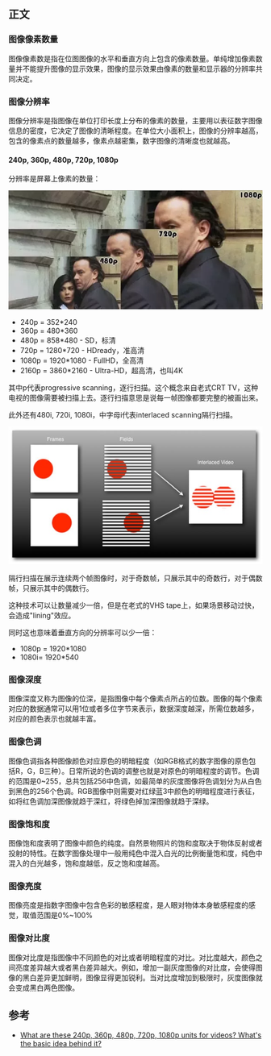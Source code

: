 ## 正文

### 图像像素数量

图像像素数是指在位图图像的水平和垂直方向上包含的像素数量。单纯增加像素数量并不能提升图像的显示效果，图像的显示效果由像素的数量和显示器的分辨率共同决定。

### 图像分辨率

图像分辨率是指图像在单位打印长度上分布的像素的数量，主要用以表征数字图像信息的密度，它决定了图像的清晰程度。在单位大小面积上，图像的分辨率越高，包含的像素点的数量越多，像素点越密集，数字图像的清晰度也就越高。

#### 240p, 360p, 480p, 720p, 1080p

分辨率是屏幕上像素的数量：

![](/static/images/2010/p017.webp)

- 240p = 352*240
- 360p = 480*360
- 480p = 858*480 - SD，标清
- 720p = 1280*720 - HDready，准高清
- 1080p = 1920*1080 - FullHD，全高清
- 2160p = 3860*2160 - Ultra-HD，超高清，也叫4K

其中p代表progressive scanning，逐行扫描。这个概念来自老式CRT TV，这种电视的图像需要被扫描上去。逐行扫描意思是说每一帧图像都要完整的被画出来。

此外还有480i, 720i, 1080i，中字母i代表interlaced scanning隔行扫描。

![](/static/images/2010/p018.jpeg)

隔行扫描在展示连续两个帧图像时，对于奇数帧，只展示其中的奇数行，对于偶数帧，只展示其中的偶数行。

这种技术可以让数量减少一倍，但是在老式的VHS tape上，如果场景移动过快，会造成"lining"效应。

同时这也意味着垂直方向的分辨率可以少一倍：

- 1080p = 1920*1080
- 1080i= 1920*540

### 图像深度

图像深度又称为图像的位深，是指图像中每个像素点所占的位数。图像的每个像素对应的数据通常可以用1位或者多位字节来表示，数据深度越深，所需位数越多，对应的颜色表示也就越丰富。

### 图像色调

图像色调指各种图像颜色对应原色的明暗程度（如RGB格式的数字图像的原色包括R，G，B三种）。日常所说的色调的调整也就是对原色的明暗程度的调节。色调的范围是0~255，总共包括256中色调，如最简单的灰度图像将色调划分为从白色到黑色的256个色调。RGB图像中则需要对红绿蓝3中颜色的明暗程度进行表征，如将红色调加深图像就趋于深红，将绿色掉加深图像就趋于深绿。

### 图像饱和度

图像饱和度表明了图像中颜色的纯度。自然景物照片的饱和度取决于物体反射或者投射的特性。在数字图像处理中一般用纯色中混入白光的比例衡量饱和度，纯色中混入的白光越多，饱和度越低，反之饱和度越高。

### 图像亮度

图像亮度是指数字图像中包含色彩的敏感程度，是人眼对物体本身敏感程度的感觉，取值范围是0%~100%

### 图像对比度

图像对比度是指图像中不同颜色的对比或者明暗程度的对比。对比度越大，颜色之间亮度差异越大或者黑白差异越大。例如，增加一副灰度图像的对比度，会使得图像的黑白差异更加鲜明，图像显得更加锐利。当对比度增加到极限时，灰度图像就会变成黑白两色图像。

## 参考

- [What are these 240p, 360p, 480p, 720p, 1080p units for videos? What's the basic idea behind it?](https://www.quora.com/What-are-these-240p-360p-480p-720p-1080p-units-for-videos-Whats-the-basic-idea-behind-it)